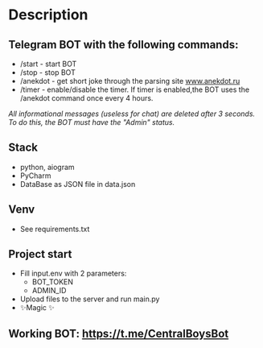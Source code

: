 # Description
## Telegram BOT with the following commands:
- /start - start BOT
- /stop - stop BOT
- /anekdot - get short joke through the parsing site www.anekdot.ru
- /timer - enable/disable the timer. If timer is enabled,the BOT uses the /anekdot command once every 4 hours.

_All informational messages (useless for chat) are deleted after 3 seconds. To do this, the BOT must have the "Admin" status._

## Stack
- python, aiogram
- PyCharm
- DataBase as JSON file in data.json

## Venv
- See requirements.txt

## Project start
- Fill input.env with 2 parameters:
    - BOT_TOKEN
    - ADMIN_ID
- Upload files to the server and run main.py
- ✨Magic ✨

## Working BOT: https://t.me/CentralBoysBot